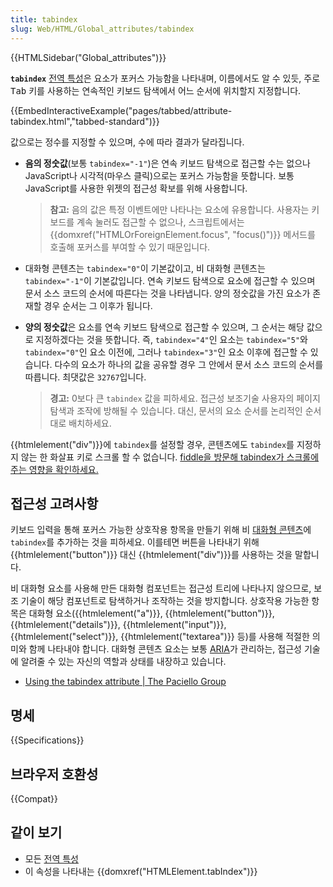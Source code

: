 ```yaml
---
title: tabindex
slug: Web/HTML/Global_attributes/tabindex
---
```


{{HTMLSidebar("Global_attributes")}}

**`tabindex`** [전역 특성](/ko/docs/Web/HTML/Global_attributes)은 요소가 포커스 가능함을 나타내며, 이름에서도 알 수 있듯, 주로 <kbd>Tab</kbd> 키를 사용하는 연속적인 키보드 탐색에서 어느 순서에 위치할지 지정합니다.

{{EmbedInteractiveExample("pages/tabbed/attribute-tabindex.html","tabbed-standard")}}

값으로는 정수를 지정할 수 있으며, 수에 따라 결과가 달라집니다.

- **음의 정숫값**(보통 `tabindex="-1"`)은 연속 키보드 탐색으로 접근할 수는 없으나 JavaScript나 시각적(마우스 클릭)으로는 포커스 가능함을 뜻합니다. 보통 JavaScript를 사용한 위젯의 접근성 확보를 위해 사용합니다.

  > **참고:** 음의 값은 특정 이벤트에만 나타나는 요소에 유용합니다. 사용자는 키보드를 계속 눌러도 접근할 수 없으나, 스크립트에서는 {{domxref("HTMLOrForeignElement.focus", "focus()")}} 메서드를 호출해 포커스를 부여할 수 있기 때문입니다.

- 대화형 콘텐츠는 `tabindex="0"`이 기본값이고, 비 대화형 콘텐츠는 `tabindex="-1"`이 기본값입니다. 연속 키보드 탐색으로 요소에 접근할 수 있으며 문서 소스 코드의 순서에 따른다는 것을 나타냅니다. 양의 정숫값을 가진 요소가 존재할 경우 순서는 그 이후가 됩니다.
- **양의 정숫값**은 요소를 연속 키보드 탐색으로 접근할 수 있으며, 그 순서는 해당 값으로 지정하겠다는 것을 뜻합니다. 즉, `tabindex="4"`인 요소는 `tabindex="5"`와 `tabindex="0"`인 요소 이전에, 그러나 `tabindex="3"`인 요소 이후에 접근할 수 있습니다. 다수의 요소가 하나의 값을 공유할 경우 그 안에서 문서 소스 코드의 순서를 따릅니다. 최댓값은 `32767`입니다.

  > **경고:** 0보다 큰 `tabindex` 값을 피하세요. 접근성 보조기술 사용자의 페이지 탐색과 조작에 방해될 수 있습니다. 대신, 문서의 요소 순서를 논리적인 순서대로 배치하세요.

{{htmlelement("div")}}에 `tabindex`를 설정할 경우, 콘텐츠에도 `tabindex`를 지정하지 않는 한 화살표 키로 스크롤 할 수 없습니다. [fiddle을 방문해 tabindex가 스크롤에 주는 영향을 확인하세요.](https://jsfiddle.net/jainakshay/0b2q4Lgv/)

## 접근성 고려사항

키보드 입력을 통해 포커스 가능한 상호작용 항목을 만들기 위해 비 [대화형 콘텐츠](/ko/docs/Web/Guide/HTML/Content_categories#대화형_콘텐츠)에 `tabindex`를 추가하는 것을 피하세요. 이를테면 버튼을 나타내기 위해 {{htmlelement("button")}} 대신 {{htmlelement("div")}}를 사용하는 것을 말합니다.

비 대화형 요소를 사용해 만든 대화형 컴포넌트는 접근성 트리에 나타나지 않으므로, 보조 기술이 해당 컴포넌트로 탐색하거나 조작하는 것을 방지합니다. 상호작용 가능한 항목은 대화형 요소({{htmlelement("a")}}, {{htmlelement("button")}}, {{htmlelement("details")}}, {{htmlelement("input")}}, {{htmlelement("select")}}, {{htmlelement("textarea")}} 등)를 사용해 적절한 의미와 함께 나타내야 합니다. 대화형 콘텐츠 요소는 보통 [ARIA](/ko/docs/Web/Accessibility/ARIA)가 관리하는, 접근성 기술에 알려줄 수 있는 자신의 역할과 상태를 내장하고 있습니다.

- [Using the tabindex attribute | The Paciello Group](https://developer.paciellogroup.com/blog/2014/08/using-the-tabindex-attribute/)

## 명세

{{Specifications}}

## 브라우저 호환성

{{Compat}}

## 같이 보기

- 모든 [전역 특성](/ko/docs/Web/HTML/Global_attributes)
- 이 속성을 나타내는 {{domxref("HTMLElement.tabIndex")}}
